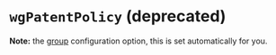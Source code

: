# `wgPatentPolicy` (deprecated)

**Note:** the [group](group) configuration option, this is set automatically for you.
